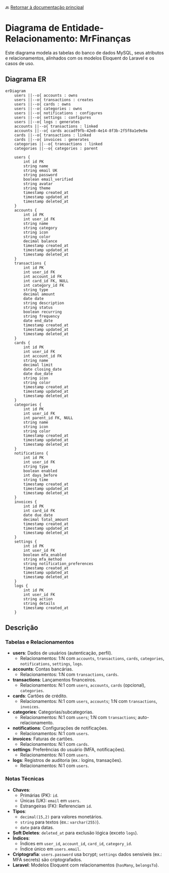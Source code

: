 🔙 [Retornar à documentação principal](../../README.md)

# Diagrama de Entidade-Relacionamento: MrFinanças

Este diagrama modela as tabelas do banco de dados MySQL, seus atributos e relacionamentos, alinhados com os modelos Eloquent do Laravel e os casos de uso.

## Diagrama ER

```mermaid
erDiagram
    users ||--o{ accounts : owns
    users ||--o{ transactions : creates
    users ||--o{ cards : owns
    users ||--o{ categories : owns
    users ||--o{ notifications : configures
    users ||--o{ settings : configures
    users ||--o{ logs : generates
    accounts ||--o{ transactions : linked
    accounts ||--o{ cards accadf9fb-42e8-4e14-8f3b-2f5f8a1e9e9a
    cards ||--o{ transactions : linked
    cards ||--o{ invoices : generates
    categories ||--o{ transactions : linked
    categories ||--o{ categories : parent

    users {
        int id PK
        string name
        string email UK
        string password
        boolean email_verified
        string avatar
        string theme
        timestamp created_at
        timestamp updated_at
        timestamp deleted_at
    }
    accounts {
        int id PK
        int user_id FK
        string name
        string category
        string icon
        string color
        decimal balance
        timestamp created_at
        timestamp updated_at
        timestamp deleted_at
    }
    transactions {
        int id PK
        int user_id FK
        int account_id FK
        int card_id FK, NULL
        int category_id FK
        string type
        decimal amount
        date date
        string description
        string status
        boolean recurring
        string frequency
        date end_date
        timestamp created_at
        timestamp updated_at
        timestamp deleted_at
    }
    cards {
        int id PK
        int user_id FK
        int account_id FK
        string name
        decimal limit
        date closing_date
        date due_date
        string icon
        string color
        timestamp created_at
        timestamp updated_at
        timestamp deleted_at
    }
    categories {
        int id PK
        int user_id FK
        int parent_id FK, NULL
        string name
        string icon
        string color
        timestamp created_at
        timestamp updated_at
        timestamp deleted_at
    }
    notifications {
        int id PK
        int user_id FK
        string type
        boolean enabled
        int days_before
        string time
        timestamp created_at
        timestamp updated_at
        timestamp deleted_at
    }
    invoices {
        int id PK
        int card_id FK
        date due_date
        decimal total_amount
        timestamp created_at
        timestamp updated_at
        timestamp deleted_at
    }
    settings {
        int id PK
        int user_id FK
        boolean mfa_enabled
        string mfa_method
        string notification_preferences
        timestamp created_at
        timestamp updated_at
        timestamp deleted_at
    }
    logs {
        int id PK
        int user_id FK
        string action
        string details
        timestamp created_at
    }
```

## Descrição

### Tabelas e Relacionamentos

- **users**: Dados de usuários (autenticação, perfil).
  - Relacionamentos: 1:N com `accounts`, `transactions`, `cards`, `categories`, `notifications`, `settings`, `logs`.
- **accounts**: Contas bancárias.
  - Relacionamentos: 1:N com `transactions`, `cards`.
- **transactions**: Lançamentos financeiros.
  - Relacionamentos: N:1 com `users`, `accounts`, `cards` (opcional), `categories`.
- **cards**: Cartões de crédito.
  - Relacionamentos: N:1 com `users`, `accounts`; 1:N com `transactions`, `invoices`.
- **categories**: Categorias/subcategorias.
  - Relacionamentos: N:1 com `users`; 1:N com `transactions`; auto-relacionamento.
- **notifications**: Configurações de notificações.
  - Relacionamentos: N:1 com `users`.
- **invoices**: Faturas de cartões.
  - Relacionamentos: N:1 com `cards`.
- **settings**: Preferências do usuário (MFA, notificações).
  - Relacionamentos: N:1 com `users`.
- **logs**: Registros de auditoria (ex.: logins, transações).
  - Relacionamentos: N:1 com `users`.

### Notas Técnicas

- **Chaves**:
  - Primárias (PK): `id`.
  - Únicas (UK): `email` em `users`.
  - Estrangeiras (FK): Referenciam `id`.
- **Tipos**:
  - `decimal(15,2)` para valores monetários.
  - `string` para textos (ex.: `varchar(255)`).
  - `date` para datas.
- **Soft Deletes**: `deleted_at` para exclusão lógica (exceto `logs`).
- **Índices**:
  - Índices em `user_id`, `account_id`, `card_id`, `category_id`.
  - Índice único em `users.email`.
- **Criptografia**: `users.password` usa bcrypt; `settings` dados sensíveis (ex.: MFA secrets) são criptografados.
- **Laravel**: Modelos Eloquent com relacionamentos (`hasMany`, `belongsTo`).
